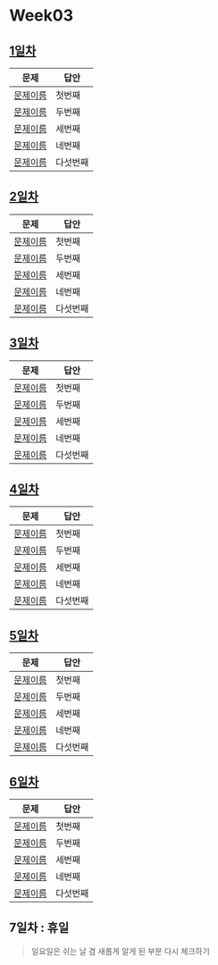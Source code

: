 # Week03

## [1일차](Day1)

| 문제                 | 답안                | 
| -------------------- | ------------------- | 
| [문제이름](문제링크) | 첫번째 |
| [문제이름](문제링크) | 두번째 |
| [문제이름](문제링크) | 세번째 |
| [문제이름](문제링크) | 네번째 |
| [문제이름](문제링크) | 다섯번째 |

## [2일차](Day2)

| 문제                 | 답안                | 
| -------------------- | ------------------- | 
| [문제이름](문제링크) | 첫번째 |
| [문제이름](문제링크) | 두번째 |
| [문제이름](문제링크) | 세번째 |
| [문제이름](문제링크) | 네번째 |
| [문제이름](문제링크) | 다섯번째 |

## [3일차](Day3)

| 문제                 | 답안                | 
| -------------------- | ------------------- | 
| [문제이름](문제링크) | 첫번째 |
| [문제이름](문제링크) | 두번째 |
| [문제이름](문제링크) | 세번째 |
| [문제이름](문제링크) | 네번째 |
| [문제이름](문제링크) | 다섯번째 |

## [4일차](Day4)

| 문제                 | 답안                | 
| -------------------- | ------------------- | 
| [문제이름](문제링크) | 첫번째 |
| [문제이름](문제링크) | 두번째 |
| [문제이름](문제링크) | 세번째 |
| [문제이름](문제링크) | 네번째 |
| [문제이름](문제링크) | 다섯번째 |

## [5일차](Day5)

| 문제                 | 답안                | 
| -------------------- | ------------------- | 
| [문제이름](문제링크) | 첫번째 |
| [문제이름](문제링크) | 두번째 |
| [문제이름](문제링크) | 세번째 |
| [문제이름](문제링크) | 네번째 |
| [문제이름](문제링크) | 다섯번째 |

## [6일차](Day6)

| 문제                 | 답안                | 
| -------------------- | ------------------- | 
| [문제이름](문제링크) | 첫번째 |
| [문제이름](문제링크) | 두번째 |
| [문제이름](문제링크) | 세번째 |
| [문제이름](문제링크) | 네번째 |
| [문제이름](문제링크) | 다섯번째 |

## 7일차 : 휴일
> 일요일은 쉬는 날 겸 새롭게 알게 된 부분 다시 체크하기
